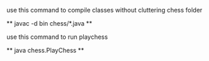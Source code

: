 use this command to compile classes without cluttering chess folder

** javac -d bin chess/*.java ** 

use this command to run playchess

** java chess.PlayChess ** 

